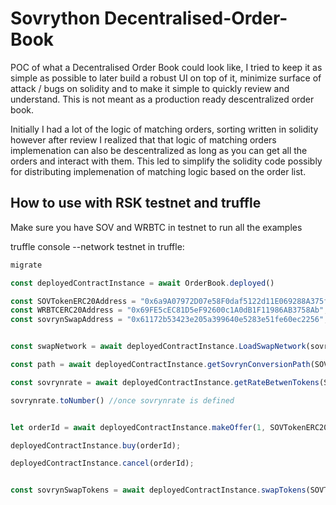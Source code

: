 
# Sovrython Decentralised-Order-Book #

POC of what a Decentralised Order Book could look like, I tried to keep it as simple as possible to later build a robust UI on top of it, minimize surface of attack / bugs on solidity and to make it simple to quickly review and understand.
This is not meant as a production ready descentralized order book.

Initially I had a lot of the logic of matching orders, sorting written in solidity however after review I realized that that logic of matching orders implemenation can also be descentralized as long as you can get all the orders and interact with them.
This led to simplify the solidity code possibly for distributing implemenation of matching logic based on the order list.


## How to use with RSK testnet and truffle ##

Make sure you have SOV and WRBTC in testnet to run all the examples

truffle console --network testnet
in truffle: 

```typescript
migrate

const deployedContractInstance = await OrderBook.deployed()

const SOVTokenERC20Address = "0x6a9A07972D07e58F0daf5122d11E069288A375fb";
const WRBTCERC20Address = "0x69FE5cEC81D5eF92600c1A0dB1F11986AB3758Ab";
const sovrynSwapAddress = "0x61172b53423e205a399640e5283e51fe60ec2256";


const swapNetwork = await deployedContractInstance.LoadSwapNetwork(sovrynSwapAddress);

const path = await deployedContractInstance.getSovrynConversionPath(SOVTokenERC20Address,WRBTCERC20Address);

const sovrynrate = await deployedContractInstance.getRateBetwenTokens(SOVTokenERC20Address,WRBTCERC20Address,50);

sovrynrate.toNumber() //once sovrynrate is defined


let orderId = await deployedContractInstance.makeOffer(1, SOVTokenERC20Address,1, WRBTCERC20Address);

deployedContractInstance.buy(orderId);

deployedContractInstance.cancel(orderId);


const sovrynSwapTokens = await deployedContractInstance.swapTokens(SOVTokenERC20,WRBTCERC20,10, 1);



```
